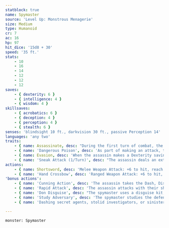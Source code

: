 ```yaml
---
statblock: true
name: Spymaster
source: 'Level Up: Monstrous Menagerie'
size: Medium
type: Humanoid
cr: 7
ac: 16
hp: 97
hit_dice: '15d8 + 30'
speed: '35 ft.'
stats:
    - 10
    - 16
    - 14
    - 12
    - 12
    - 12
saves:
    - { dexterity: 6 }
    - { intelligence: 4 }
    - { wisdom: 4 }
skillsaves:
    - { acrobatics: 6 }
    - { deception: 4 }
    - { perception: 4 }
    - { stealth: 6 }
senses: 'blindsight 10 ft., darkvision 30 ft., passive Perception 14'
languages: 'any two'
traits:
    - { name: Assassinate, desc: "During the first turn of combat, the assassin has advantage on attack rolls against any creature that hasn't acted. On a successful hit, each creature of the assassin's choice that can see the assassin's attack is rattled until the end of the assassin's next turn." }
    - { name: 'Dangerous Poison', desc: 'As part of making an attack, the assassin can apply a dangerous poison to their weapon (included below). The assassin carries 3 doses of this poison. A single dose can coat one melee weapon or up to 5 pieces of ammunition.' }
    - { name: Evasion, desc: 'When the assassin makes a Dexterity saving throw against an effect that deals half damage on a success, they take no damage on a success and half damage on a failure.' }
    - { name: 'Sneak Attack (1/Turn)', desc: "The assassin deals an extra 21 (6d6) damage when they hit with a weapon attack while they have advantage on the attack, or when the assassin's target is within 5 feet of an ally of the assassin while the assassin doesn't have disadvantage on the attack." }
actions:
    - { name: Shortsword, desc: 'Melee Weapon Attack: +6 to hit, reach 5 ft., one target. Hit: 6 (1d6 + 3) piercing damage.' }
    - { name: 'Hand Crossbow', desc: 'Ranged Weapon Attack: +6 to hit, range 30/120 ft., one target. Hit: 6 (1d6 + 3) piercing damage.' }
'bonus actions':
    - { name: 'Cunning Action', desc: 'The assassin takes the Dash, Disengage, Hide, or Use an Object action.' }
    - { name: 'Rapid Attack', desc: 'The assassin attacks with their shortsword.' }
    - { name: 'Don Disguise', desc: "The spymaster uses a disguise kit, making a Deception check to create the disguise. While the spymaster is wearing a disguise, their true identity can't be determined even if the disguise fails." }
    - { name: 'Study Adversary', desc: 'The spymaster studies the defenses of a creature engaged in combat. The spymaster gains advantage on all attacks and contested ability checks against that creature for 24 hours or until they study a different creature.' }
    - { name: 'Dashing secret agents, stolid investigators, or sinister masterminds, spymasters use cunning and observation to achieve their ends', desc: '' }

---
```

```statblock
monster: Spymaster
```
